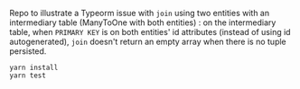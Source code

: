 Repo to illustrate a Typeorm issue with `join` using two entities with an intermediary table (ManyToOne 
with both entities) : on the intermediary table, when `PRIMARY KEY` is on both entities' id attributes 
(instead of using id autogenerated), `join` doesn't return an empty array when there is no tuple persisted.

```
yarn install
yarn test
```
